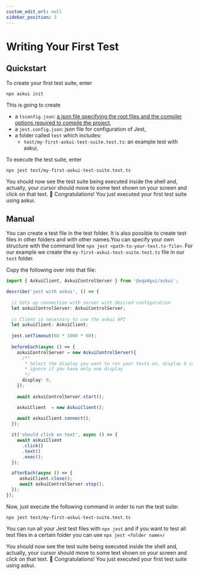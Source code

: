 ```yaml
---
custom_edit_url: null
sidebar_position: 3
---
```


# Writing Your First Test

## Quickstart

To create your first test suite, enter

```shell
npx askui init
```

This is going to create

- a `tsconfig.json`: [a json file specifying the root files and the compiler options required to compile the project](https://www.typescriptlang.org/docs/handbook/tsconfig-json.html),
- a `jest.config.json`: json file for configuration of Jest,
- a folder called `test` which includes:
  - `test/my-first-askui-test-suite.test.ts`: an example test with askui,
  

To execute the test suite, enter

```shell
npx jest test/my-first-askui-test-suite.test.ts
```

You should now see the test suite being executed inside the shell and, actually, your cursor should move to some text shown on your screen and click on that text. :tada: Congratulations! You just executed your first test suite using askui.

## Manual
You can create a test file in the test folder. It is also possible to create test files in other folders and with other names.You can specify your own structure with the command line `npx jest <path-to-your-test.ts-file>`. For our example we create the `my-first-askui-test-suite.test.ts` file
in our `test` folder.

Copy the following over into that file:

```typescript
import { AskuiClient, AskuiControlServer } from '@vqa4gui/askui';

describe('jest with askui', () => {
  
  // Sets up connection with server with desired configuration
  let askuiControlServer: AskuiControlServer;
  
  // Client is necessary to use the askui API
  let askuiClient: AskuiClient;
  
  jest.setTimeout(60 * 1000 * 60);
  
  beforeEach(async () => {
    askuiControlServer = new AskuiControlServer({
      /**
       * Select the display you want to run your tests on, display 0 is your main display;
       * ignore if you have only one display
       */
      display: 0,
    });
    
    await askuiControlServer.start();

    askuiClient  = new AskuiClient();
    
    await askuiClient.connect();
  });

  it('should click on text', async () => {
    await askuiClient 
      .click()
      .text()
      .exec();
  });

  afterEach(async () => {
     askuiClient.close();
     await askuiControlServer.stop();
  });
});
```

Now, just execute the following command in order to run the test suite:

```shell
npx jest test/my-first-askui-test-suite.test.ts
```

You can run all your Jest test files with `npx jest` and if you want to test all test files in a certain folder you can
use `npx jest <folder name>/`

You should now see the test suite being executed inside the shell and, actually, your cursor should move to some text shown on your screen and click on that text. :tada: Congratulations! You just executed your first test suite using askui.
